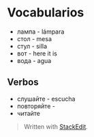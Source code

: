 # Vocabularios

- лампа - lámpara
- стол - mesa
- стул - silla
- вот - here it is
- вода - agua


## Verbos

- слушайте - escucha
- повторяйте - 
- читайте

> Written with [StackEdit](https://stackedit.io/).
<!--stackedit_data:
eyJoaXN0b3J5IjpbLTk1MzgxNzc0NF19
-->